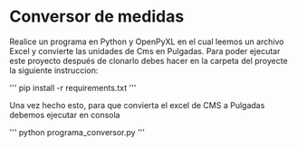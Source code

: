 # Conversor de medidas
Realice un programa en Python y OpenPyXL en el cual leemos un archivo Excel y convierte las unidades de Cms en Pulgadas.
Para poder ejecutar este proyecto después de clonarlo debes hacer en la carpeta del proyecte la siguiente instruccion:

'''
pip install -r requirements.txt
'''

Una vez hecho esto, para que convierta el  excel de CMS a Pulgadas debemos ejecutar en consola

'''
python programa_conversor.py
'''
